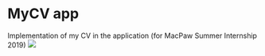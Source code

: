 # MyCV app
Implementation of my CV in the application (for MacPaw Summer Internship 2019)
![](https://github.com/Alexandr-Bes/MyCV/blob/master/MyCV/Supporting%20Files/myCVVideo.gif)
